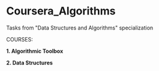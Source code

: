 # Coursera_Algorithms
Tasks from  "Data Structures and Algorithms" specialization

COURSES:

**1. Algorithmic Toolbox**

**2. Data Structures**

